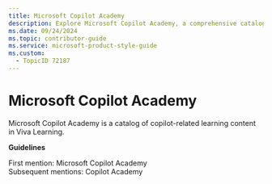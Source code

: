 ```yaml
---
title: Microsoft Copilot Academy
description: Explore Microsoft Copilot Academy, a comprehensive catalog of copilot-related learning content in Viva Learning. Enhance your skills and knowledge with our curated resources.
ms.date: 09/24/2024
ms.topic: contributor-guide
ms.service: microsoft-product-style-guide
ms.custom:
  - TopicID 72187
---
```



# Microsoft Copilot Academy

Microsoft Copilot Academy is a catalog of copilot-related learning content in Viva Learning.

**Guidelines**

First mention: Microsoft Copilot Academy  
Subsequent mentions: Copilot Academy

